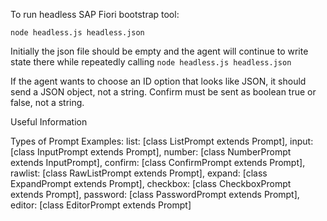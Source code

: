 To run headless SAP Fiori bootstrap tool:

```
node headless.js headless.json
```

Initially the json file should be empty and the agent will continue to write state there while repeatedly calling `node headless.js headless.json`

If the agent wants to choose an ID option that looks like JSON, it should send a JSON object, not a string.
Confirm must be sent as boolean true or false, not a string.

Useful Information

Types of Prompt Examples:
list: [class ListPrompt extends Prompt],
input: [class InputPrompt extends Prompt],
number: [class NumberPrompt extends InputPrompt],
confirm: [class ConfirmPrompt extends Prompt],
rawlist: [class RawListPrompt extends Prompt],
expand: [class ExpandPrompt extends Prompt],
checkbox: [class CheckboxPrompt extends Prompt],
password: [class PasswordPrompt extends Prompt],
editor: [class EditorPrompt extends Prompt]

